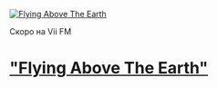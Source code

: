 [![Flying Above The Earth](https://viifm.art/data/image/35345436465.jpg)][1]

Скоро на Vii FM

<!---
Вышел сборник на Vii FM
-->

# ["Flying Above The Earth"][1]

<!---
---

- ### Ambeon
  Dreamer _(Fate Of A Dreamer)_
  
- ### Wolfsheim
  In Time
  
- ### Patenbrigade: Wolff 
  Fassgehänge

- ### The Diventa Project
  Crazy For You Xemplify & Zelonka Mix

- ### Velvet Acid Christ
  Conjuro

- ### BLUME
  Bright Light _(Rise From Grey)_

- ### Hungry Lucy
  Pulse of the Earth

- ### Aphex Twin
  Ageispolis

- ### Kirlian Camera
  Dark Matter _(Materia Oscura Official Version)_

- ### Enigma
  Push The Limits
-->

[1]: https://t.me/viifm_lux
